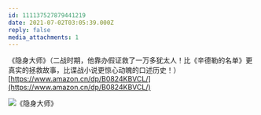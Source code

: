 ```yaml
---
id: 111137527879441219
date: 2021-07-02T03:05:39.000Z
reply: false
media_attachments: 1
---
```


《隐身大师》（二战时期，他靠办假证救了一万多犹太人！比《辛德勒的名单》更真实的拯救故事，比谍战小说更惊心动魄的口述历史！）[https://www.amazon.cn/dp/B0824KBVCL/](https://www.amazon.cn/dp/B0824KBVCL/)

![《隐身大师》](https://files.e5n.cc/media_attachments/files/115/092/951/532/455/935/original/1b86c3439c650e70.jpg)
